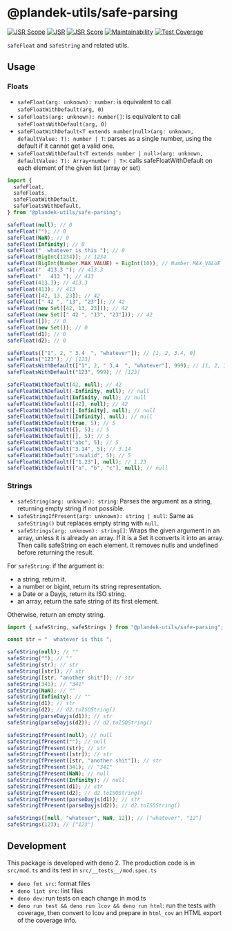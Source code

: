 # @plandek-utils/safe-parsing

[![JSR Scope](https://jsr.io/badges/@plandek-utils)](https://jsr.io/@plandek-utils)
[![JSR](https://jsr.io/badges/@plandek-utils/safe-parsing)](https://jsr.io/@plandek-utils/safe-parsing)
[![JSR Score](https://jsr.io/badges/@plandek-utils/safe-parsing/score)](https://jsr.io/@plandek-utils/safe-parsing)
[![Maintainability](https://api.codeclimate.com/v1/badges/f5f977daeb40e6109ae4/maintainability)](https://codeclimate.com/github/plandek-utils/safe-parsing/maintainability)
[![Test Coverage](https://api.codeclimate.com/v1/badges/f5f977daeb40e6109ae4/test_coverage)](https://codeclimate.com/github/plandek-utils/safe-parsing/test_coverage)

`safeFloat` and `safeString` and related utils.

## Usage

### Floats

- `safeFloat(arg: unknown): number`: is equivalent to call `safeFloatWithDefault(arg, 0)`
- `safeFloats(arg: unknown): number[]`: is equivalent to call `safeFloatsWithDefault(arg, 0)`
- `safeFloatWithDefault<T extends number|null>(arg: unknown, defaultValue: T): number | T`: parses as a single number, using the default if it cannot get a valid one.
- `safeFloatsWithDefault<T extends number | null>(arg: unknown, defaultValue: T): Array<number | T>`: calls safeFloatWithDefault on each element of the given list (array or set)

```ts
import {
  safeFloat,
  safeFloats,
  safeFloatWithDefault,
  safeFloatsWithDefault,
} from "@plandek-utils/safe-parsing";

safeFloat(null); // 0
safeFloat(""); // 0
safeFloat(NaN); // 0
safeFloat(Infinity); // 0
safeFloat("  whatever is this "); // 0
safeFloat(BigInt(1234)); // 1234
safeFloat(BigInt(Number.MAX_VALUE) + BigInt(10)); // Number.MAX_VALUE
safeFloat("  413.3 "); // 413.3
safeFloat("   413 "); // 413
safeFloat(413.3); // 413.3
safeFloat(413); // 413
safeFloat([42, 13, 23]); // 42
safeFloat([" 42 ", "13", "23"]); // 42
safeFloat(new Set([42, 13, 23])); // 42
safeFloat(new Set([" 42 ", "13", "23"])); // 42
safeFloat([]); // 0
safeFloat(new Set()); // 0
safeFloat(d1); // 0
safeFloat(d2); // 0

safeFloats(["1", 2, " 3.4  ", "whatever"]); // [1, 2, 3.4, 0]
safeFloats("123"); // [123]
safeFloatsWithDefault(["1", 2, " 3.4  ", "whatever"], 999); // [1, 2, 3.4, 999]
safeFloatsWithDefault("123", 999); // [123]

safeFloatWithDefault(42, null); // 42
safeFloatWithDefault(-Infinity, null); // null
safeFloatWithDefault(Infinity, null); // null
safeFloatWithDefault([42], null); // 42
safeFloatWithDefault([-Infinity], null); // null
safeFloatWithDefault([Infinity], null); // null
safeFloatWithDefault(true, 5); // 5
safeFloatWithDefault({}, 5); // 5
safeFloatWithDefault([], 5); // 5
safeFloatWithDefault("abc", 5); // 5
safeFloatWithDefault("3.14", 5); // 3.14
safeFloatWithDefault("invalid", 5); // 5
safeFloatWithDefault(["1.23"], null); // 1.23
safeFloatWithDefault(["a", "b", "c"], null); // null
```

### Strings

- `safeString(arg: unknown): string`: Parses the argument as a string, returning empty string if not possible.
- `safeStringIfPresent(arg: unknown): string | null`: Same as `safeString()` but replaces empty string with `null`.
- `safeStrings(arg: unknown): string[]`: Wraps the given argument in an array, unless it is already an array. If it is a Set it converts it into an array. Then calls safeString on each element. It removes nulls and undefined before returning the result.

For `safeString`: if the argument is:

- a string, return it.
- a number or bigint, return its string representation.
- a Date or a Dayjs, return its ISO string.
- an array, return the safe string of its first element.

Otherwise, return an empty string.

```ts
import { safeString, safeStrings } from "@plandek-utils/safe-parsing";

const str = "  whatever is this ";

safeString(null); // ""
safeString(""); // ""
safeString(str); // str
safeString([str]); // str
safeString([str, "another shit"]); // str
safeString(341); // "341"
safeString(NaN); // ""
safeString(Infinity); // ""
safeString(d1); // str
safeString(d2); // d2.toISOString()
safeString(parseDayjs(d1)); // str
safeString(parseDayjs(d2)); // d2.toISOString()

safeStringIfPresent(null); // null
safeStringIfPresent(""); // null
safeStringIfPresent(str); // str
safeStringIfPresent([str]); // str
safeStringIfPresent([str, "another shit"]); // str
safeStringIfPresent(341); // "341"
safeStringIfPresent(NaN); // null
safeStringIfPresent(Infinity); // null
safeStringIfPresent(d1); // str
safeStringIfPresent(d2); // d2.toISOString()
safeStringIfPresent(parseDayjs(d1)); // str
safeStringIfPresent(parseDayjs(d2)); // d2.toISOString()

safeStrings([null, "whatever", NaN, 12]); // ["whatever", "12"]
safeStrings(123); // ["123"]
```

## Development

This package is developed with deno 2. The production code is in `src/mod.ts` and its test in
`src/__tests__/mod.spec.ts`

- `deno fmt src`: format files
- `deno lint src`: lint files
- `deno dev`: run tests on each change in mod.ts
- `deno run test && deno run lcov && deno run html`: run the tests with coverage, then convert to lcov and prepare in
  `html_cov` an HTML export of the coverage info.
